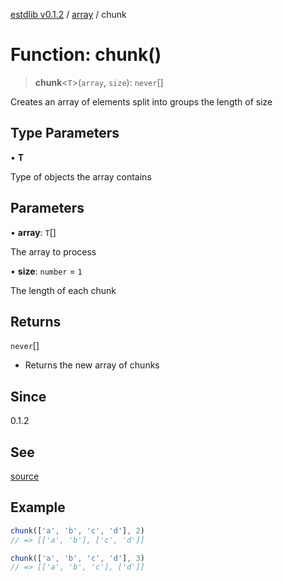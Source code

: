[estdlib v0.1.2](../wiki/Home) / [array](../wiki/array) / chunk

# Function: chunk()

> **chunk**\<`T`\>(`array`, `size`): `never`[]

Creates an array of elements split into groups the length of size

## Type Parameters

• **T**

Type of objects the array contains

## Parameters

• **array**: `T`[]

The array to process

• **size**: `number` = `1`

The length of each chunk

## Returns

`never`[]

- Returns the new array of chunks

## Since

0.1.2

## See

[source](https://github.com/yaxingson/estdlib/blob/main/lib/array/chunk.ts)

## Example

```js
chunk(['a', 'b', 'c', 'd'], 2)
// => [['a', 'b'], ['c', 'd']]

chunk(['a', 'b', 'c', 'd'], 3)
// => [['a', 'b', 'c'], ['d']]

```
